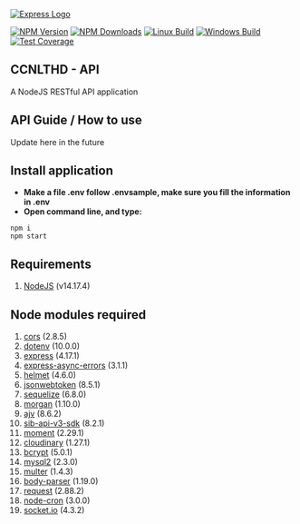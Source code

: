 [![Express Logo](https://i.cloudup.com/zfY6lL7eFa-3000x3000.png)](https://expressjs.com/)

[![NPM Version](https://img.shields.io/npm/v/express.svg)](href="https://npmjs.org/package/express")
[![NPM Downloads](https://img.shields.io/npm/dm/express.svg)](href="https://npmjs.org/package/express")
[![Linux Build](https://img.shields.io/travis/expressjs/express/master.svg?label=linux)](https://travis-ci.org/expressjs/express)
[![Windows Build](https://img.shields.io/appveyor/ci/dougwilson/express/master.svg?label=windows)](https://ci.appveyor.com/project/dougwilson/express)
[![Test Coverage](https://img.shields.io/coveralls/expressjs/express/master.svg)](https://coveralls.io/r/expressjs/express?branch=master)

## CCNLTHD - API

A NodeJS RESTful API application

## API Guide / How to use

Update here in the future

## Install application

- **Make a file .env follow .envsample, make sure you fill the information in .env**
- **Open command line, and type:**

```
npm i
npm start
```

## Requirements

1. [NodeJS](https://nodejs.org/en/download) (v14.17.4)

## Node modules required

1. [cors](https://www.npmjs.com/package/cors/v/2.8.5) (2.8.5)
2. [dotenv](https://www.npmjs.com/package/dotenv) (10.0.0)
3. [express](https://www.npmjs.com/package/express) (4.17.1)
4. [express-async-errors](https://www.npmjs.com/package/express-async-errors) (3.1.1)
5. [helmet](https://www.npmjs.com/package/helmet) (4.6.0)
6. [jsonwebtoken](https://www.npmjs.com/package/jsonwebtoken) (8.5.1)
7. [sequelize](https://www.npmjs.com/package/knex) (6.8.0)
8. [morgan](https://www.npmjs.com/package/morgan) (1.10.0)
9. [ajv](https://www.npmjs.com/package/ajv) (8.6.2)
10. [sib-api-v3-sdk](https://www.npmjs.com/package/sib-api-v3-sdk) (8.2.1)
11. [moment](https://www.npmjs.com/package/moment) (2.29.1)
12. [cloudinary](https://www.npmjs.com/package/cloudinary) (1.27.1)
13. [bcrypt](https://www.npmjs.com/package/bcrypt) (5.0.1)
14. [mysql2](https://www.npmjs.com/package/mysql2) (2.3.0)
15. [multer](https://www.npmjs.com/package/multer) (1.4.3)
16. [body-parser](https://www.npmjs.com/package/body-parser) (1.19.0)
17. [request](https://www.npmjs.com/package/request) (2.88.2)
18. [node-cron](https://www.npmjs.com/package/node-cron) (3.0.0)
19. [socket.io](https://www.npmjs.com/package/socket.io) (4.3.2)
